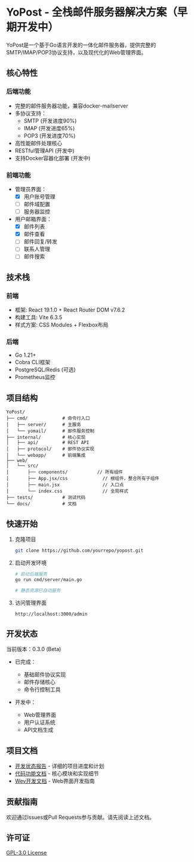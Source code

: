# YoPost - 全栈邮件服务器解决方案（早期开发中）

YoPost是一个基于Go语言开发的一体化邮件服务器，提供完整的SMTP/IMAP/POP3协议支持，以及现代化的Web管理界面。

## 核心特性

### 后端功能
- 完整的邮件服务器功能，兼容docker-mailserver
- 多协议支持：
  - SMTP (开发进度90%)
  - IMAP (开发进度65%) 
  - POP3 (开发进度70%)
- 高性能邮件处理核心
- RESTful管理API (开发中)
- 支持Docker容器化部署 (开发中)

### 前端功能
- 管理员界面：
  - [x] 用户账号管理
  - [ ] 邮件域配置
  - [ ] 服务器监控
- 用户邮箱界面：
  - [x] 邮件列表
  - [x] 邮件查看
  - [ ] 邮件回复/转发
  - [ ] 联系人管理
  - [ ] 邮件搜索

## 技术栈

### 前端
- 框架: React 19.1.0 + React Router DOM v7.6.2
- 构建工具: Vite 6.3.5
- 样式方案: CSS Modules + Flexbox布局

### 后端
- Go 1.21+
- Cobra CLI框架
- PostgreSQL/Redis (可选)
- Prometheus监控

## 项目结构

```
YoPost/
├── cmd/             # 命令行入口
│   ├── server/      # 主服务
│   └── yomail/      # 邮件服务控制
├── internal/        # 核心实现
│   ├── api/         # REST API
│   ├── protocol/    # 邮件协议实现
│   └── webapp/      # 前端集成
├── web/
│   └── src/
│       ├── components/           // 所有组件
│       ├── App.jsx/css             // 根组件，整合所有子组件
│       ├── main.jsx                // 入口点
│       └── index.css               // 全局样式
├── tests/           # 测试代码
└── docs/            # 文档
```

## 快速开始

1. 克隆项目
   ```bash
   git clone https://github.com/yourrepo/yopost.git
   ```

2. 启动开发环境
   ```bash
   # 启动后端服务
   go run cmd/server/main.go

   # 静态资源已自动服务
   ```

3. 访问管理界面
   ```
   http://localhost:3000/admin
   ```

## 开发状态

当前版本：0.3.0 (Beta)

- 已完成：
  - 基础邮件协议实现
  - 邮件存储核心
  - 命令行控制工具

- 开发中：
  - Web管理界面
  - 用户认证系统
  - API文档生成

## 项目文档

- [开发状态报告](./docs/DEV_STATUS.md) - 详细的项目进度和计划
- [代码功能文档](./docs/code_function.md) - 核心模块和实现细节
- [Wev开发文档](./docs/WEB_DEVELOPMENT.md) - Web界面开发指南

## 贡献指南

欢迎通过Issues或Pull Requests参与贡献。请先阅读上述文档。

## 许可证

[GPL-3.0 License](License)
